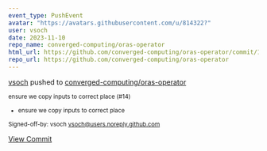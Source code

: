 ```yaml
---
event_type: PushEvent
avatar: "https://avatars.githubusercontent.com/u/814322?"
user: vsoch
date: 2023-11-10
repo_name: converged-computing/oras-operator
html_url: https://github.com/converged-computing/oras-operator/commit/1ea8a554c52be09ec82959e0c8b8027c692d5f6d
repo_url: https://github.com/converged-computing/oras-operator
---
```


<a href='https://github.com/vsoch' target='_blank'>vsoch</a> pushed to <a href='https://github.com/converged-computing/oras-operator' target='_blank'>converged-computing/oras-operator</a>

<small>ensure we copy inputs to correct place (#14)

* ensure we copy inputs to correct place

Signed-off-by: vsoch <vsoch@users.noreply.github.com></small>

<a href='https://github.com/converged-computing/oras-operator/commit/1ea8a554c52be09ec82959e0c8b8027c692d5f6d' target='_blank'>View Commit</a>